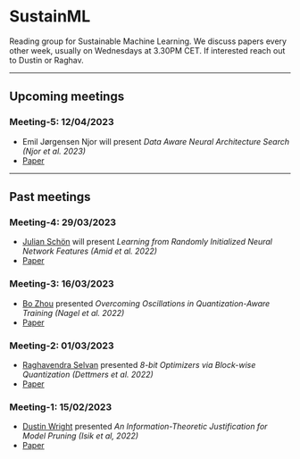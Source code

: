 # SustainML
Reading group for Sustainable Machine Learning. We discuss papers every other week, usually on Wednesdays at 3.30PM CET. If interested reach out to Dustin or Raghav. 

---
## Upcoming meetings

### Meeting-5: 12/04/2023
* Emil Jørgensen Njor will present _Data Aware Neural Architecture Search (Njor et al. 2023)_
* [Paper](https://www2.compute.dtu.dk/~xefa/files/conf/2023-tinyml-datanas.pdf)

---- 
## Past meetings

### Meeting-4: 29/03/2023
* [Julian Schön](https://scholar.google.com/citations?hl=en&user=YqdxR9UAAAAJ) will present _Learning from Randomly Initialized Neural Network Features (Amid et al. 2022)_
* [Paper](https://arxiv.org/abs/2202.06438)


### Meeting-3: 16/03/2023

* [Bo Zhou](https://scholar.google.com/citations?hl=en&user=PCvtW3gAAAAJ) presented _Overcoming Oscillations in Quantization-Aware Training (Nagel et al. 2022)_ 
* [Paper](https://proceedings.mlr.press/v162/nagel22a.html)

### Meeting-2: 01/03/2023

* [Raghavendra Selvan](https://raghavian.github.io/) presented _8-bit Optimizers via Block-wise Quantization (Dettmers et al. 2022)_ 
* [Paper](https://arxiv.org/abs/2110.02861)

### Meeting-1: 15/02/2023

* [Dustin Wright](http://dustinbwright.com/) presented _An Information-Theoretic Justification for Model Pruning (Isik et al, 2022)_
* [Paper](https://arxiv.org/abs/2102.08329)

